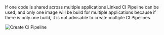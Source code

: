If one code is shared across multiple applications Linked CI Pipeline can be used, and only one image will be build for multiple applications because
if there is only one build, it is not advisable to create multiple CI Pipelines.

![Create CI Pipeline](/linked.jpg "Linked CI Pipeline")

